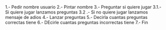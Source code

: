 

1.- Pedir nombre usuario
2.- Pintar nombre
3.- Preguntar si quiere jugar
    3.1.- Si quiere jugar lanzamos preguntas
    3.2 .- Si no quiere jugar lanzamos mensaje de adios
4.- Lanzar preguntas
5.- Decirla cuantas preguntas correctas tiene
6.- DEcirle cuantas preguntas incorrectas tiene
7.- Fin

 
    
